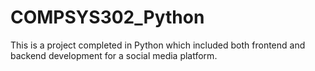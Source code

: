 # COMPSYS302_Python

This is a project completed in Python which included both frontend and backend development for a social media platform.
